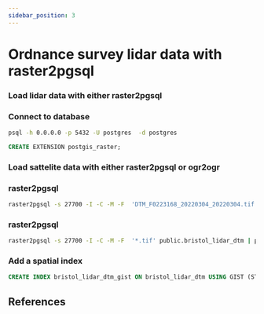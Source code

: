 ```yaml
---
sidebar_position: 3
---
```


# Ordnance survey lidar data with raster2pgsql

### Load lidar data with either raster2pgsql 

### Connect to database

``` bash
psql -h 0.0.0.0 -p 5432 -U postgres  -d postgres
```

``` sql
CREATE EXTENSION postgis_raster;
```

### Load sattelite data with either raster2pgsql or ogr2ogr

### raster2pgsql
``` bash
raster2pgsql -s 27700 -I -C -M -F  'DTM_F0223168_20220304_20220304.tif' public.bristol_lidar_dtm | psql -h 0.0.0.0 -p 5432 -U postgres 
```

### raster2pgsql
``` bash
raster2pgsql -s 27700 -I -C -M -F  '*.tif' public.bristol_lidar_dtm | psql -h 0.0.0.0 -p 5432 -U postgres 
```

### Add a spatial index

``` sql
CREATE INDEX bristol_lidar_dtm_gist ON bristol_lidar_dtm USING GIST (ST_ConvexHull(rast));
```

## References

